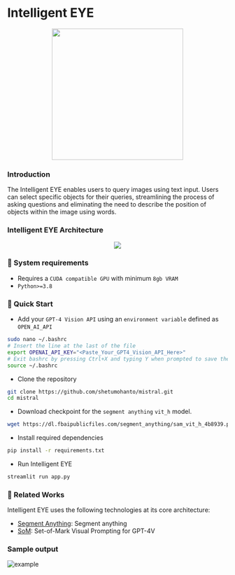 # Intelligent EYE

<p align="center">
  <img width="300px" src="https://github.com/shetumohanto/mistral/assets/53278488/5343483e-5212-44bf-bb2a-2cc25a98d424">
</p>

### Introduction

The Intelligent EYE enables users to query images using text input. Users can select specific objects for their queries, streamlining the process of asking questions and eliminating the need to describe the position of objects within the image using words.

### Intelligent EYE Architecture
<p align="center">
  <img src="https://github.com/shetumohanto/mistral/assets/53278488/ba3c39fe-042b-44a9-8726-d1d7c154f029">
</p>

### 🔗 System requirements
* Requires a `CUDA compatible GPU` with minimum `8gb VRAM`
* `Python>=3.8`

### :rocket: Quick Start
* Add your `GPT-4 Vision API` using an `environment variable` defined as `OPEN_AI_API`
```bash
sudo nano ~/.bashrc
# Insert the line at the last of the file
export OPENAI_API_KEY="<Paste_Your_GPT4_Vision_API_Here>"
# Exit bashrc by pressing Ctrl+X and typing Y when prompted to save the changes, press Enter to complete
source ~/.bashrc
```

* Clone the repository
```bash
git clone https://github.com/shetumohanto/mistral.git
cd mistral
```

* Download checkpoint for the `segment anything` `vit_h` model. 
```bash
wget https://dl.fbaipublicfiles.com/segment_anything/sam_vit_h_4b8939.pth
```

* Install required dependencies
```bash
pip install -r requirements.txt
```
* Run Intelligent EYE
```bash
streamlit run app.py
```
### 🔗 Related Works

Intelligent EYE uses the following technologies at its core architecture:
- [Segment Anything](https://github.com/facebookresearch/segment-anything): Segment anything
- [SoM](https://github.com/microsoft/SoM): Set-of-Mark Visual Prompting for GPT-4V

### Sample output
![example](https://github.com/shetumohanto/mistral/assets/53278488/c652ec68-4514-4be3-8b6c-17db04d37fc7)

